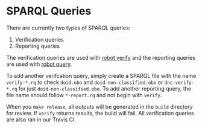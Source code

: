 # SPARQL Queries

There are currently two types of SPARQL queries:
1. Verification queries
2. Reporting queries

The verification queries are used with [robot verify](http://robot.obolibrary.org/verify) and the reporting queries are used with [robot query](http://robot.obolibrary.org/verify).

To add another verifcation query, simply create a SPARQL file with the name `verify-*.rq` to check `doid.obo` and `doid-non-classified.obo` or `dnc-verify-*.rq` for just `doid-non-classified.obo`. To add another reporting query, the file name should follow `*-report.rq` and not begin with `verify`.

When you `make release`, all outputs will be generated in the `build` directory for review. If `verify` returns results, the build will fail. All verification queries are also ran in our Travis CI.